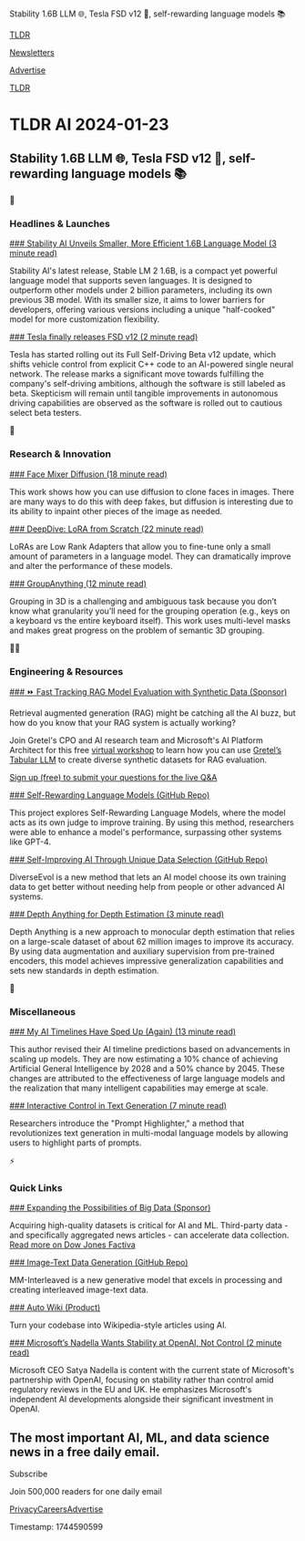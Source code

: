 Stability 1.6B LLM 🌐, Tesla FSD v12 🚗, self-rewarding language models 📚

[TLDR](/)

[Newsletters](/newsletters)

[Advertise](https://advertise.tldr.tech/)

[TLDR](/)

# TLDR AI 2024-01-23

## Stability 1.6B LLM 🌐, Tesla FSD v12 🚗, self-rewarding language models 📚

🚀

### Headlines & Launches

[### Stability AI Unveils Smaller, More Efficient 1.6B Language Model (3 minute read)](https://venturebeat.com/ai/stability-ai-unveils-smaller-more-efficient-1-6b-language-model-as-part-of-ongoing-innovation/?utm_source=tldrai)

Stability AI's latest release, Stable LM 2 1.6B, is a compact yet powerful language model that supports seven languages. It is designed to outperform other models under 2 billion parameters, including its own previous 3B model. With its smaller size, it aims to lower barriers for developers, offering various versions including a unique "half-cooked" model for more customization flexibility.

[### Tesla finally releases FSD v12 (2 minute read)](https://electrek.co/2024/01/22/tesla-releases-fsd-v12-last-hope-self-driving/?utm_source=tldrai)

Tesla has started rolling out its Full Self-Driving Beta v12 update, which shifts vehicle control from explicit C++ code to an AI-powered single neural network. The release marks a significant move towards fulfilling the company's self-driving ambitions, although the software is still labeled as beta. Skepticism will remain until tangible improvements in autonomous driving capabilities are observed as the software is rolled out to cautious select beta testers.

🧠

### Research & Innovation

[### Face Mixer Diffusion (18 minute read)](https://www.justinpinkney.com/blog/2024/face-mixer-diffusion/?utm_source=tldrai)

This work shows how you can use diffusion to clone faces in images. There are many ways to do this with deep fakes, but diffusion is interesting due to its ability to inpaint other pieces of the image as needed.

[### DeepDive: LoRA from Scratch (22 minute read)](https://lightning.ai/lightning-ai/studios/code-lora-from-scratch?utm_source=tldrai)

LoRAs are Low Rank Adapters that allow you to fine-tune only a small amount of parameters in a language model. They can dramatically improve and alter the performance of these models.

[### GroupAnything (12 minute read)](https://www.garfield.studio/?utm_source=tldrai)

Grouping in 3D is a challenging and ambiguous task because you don’t know what granularity you’ll need for the grouping operation (e.g., keys on a keyboard vs the entire keyboard itself). This work uses multi-level masks and makes great progress on the problem of semantic 3D grouping.

👨‍💻

### Engineering & Resources

[### ⏩ Fast Tracking RAG Model Evaluation with Synthetic Data (Sponsor)](https://info.gretel.ai/rag-model-workshop?utm_source=newsletter&amp;utm_medium=tldr&amp;utm_campaign=rag-webinar&amp;utm_content=webinar)

Retrieval augmented generation (RAG) might be catching all the AI buzz, but how do you know that your RAG system is actually working?

Join Gretel's CPO and AI research team and Microsoft's AI Platform Architect for this free [virtual workshop](https://info.gretel.ai/rag-model-workshop?utm_source=newsletter&utm_medium=tldr&utm_campaign=rag-webinar&utm_content=webinar) to learn how you can use [Gretel’s Tabular LLM](https://info.gretel.ai/rag-model-workshop?utm_source=newsletter&utm_medium=tldr&utm_campaign=rag-webinar&utm_content=webinar) to create diverse synthetic datasets for RAG evaluation.

[Sign up (free) to submit your questions for the live Q&A](https://info.gretel.ai/rag-model-workshop?utm_source=newsletter&utm_medium=tldr&utm_campaign=rag-webinar&utm_content=webinar)

[### Self-Rewarding Language Models (GitHub Repo)](https://github.com/lucidrains/self-rewarding-lm-pytorch?utm_source=tldrai)

This project explores Self-Rewarding Language Models, where the model acts as its own judge to improve training. By using this method, researchers were able to enhance a model's performance, surpassing other systems like GPT-4.

[### Self-Improving AI Through Unique Data Selection (GitHub Repo)](https://github.com/ofa-sys/diverseevol?utm_source=tldrai)

DiverseEvol is a new method that lets an AI model choose its own training data to get better without needing help from people or other advanced AI systems.

[### Depth Anything for Depth Estimation (3 minute read)](https://depth-anything.github.io/?utm_source=tldrai)

Depth Anything is a new approach to monocular depth estimation that relies on a large-scale dataset of about 62 million images to improve its accuracy. By using data augmentation and auxiliary supervision from pre-trained encoders, this model achieves impressive generalization capabilities and sets new standards in depth estimation.

🎁

### Miscellaneous

[### My AI Timelines Have Sped Up (Again) (13 minute read)](https://www.alexirpan.com/2024/01/10/ai-timelines-2024.html?utm_source=tldrai)

This author revised their AI timeline predictions based on advancements in scaling up models. They are now estimating a 10% chance of achieving Artificial General Intelligence by 2028 and a 50% chance by 2045. These changes are attributed to the effectiveness of large language models and the realization that many intelligent capabilities may emerge at scale.

[### Interactive Control in Text Generation (7 minute read)](https://julianjuaner.github.io/projects/PromptHighlighter/?utm_source=tldrai)

Researchers introduce the "Prompt Highlighter," a method that revolutionizes text generation in multi-modal language models by allowing users to highlight parts of prompts.

⚡️

### Quick Links

[### Expanding the Possibilities of Big Data (Sponsor)](https://www.dowjones.com/professional/resources/advanced-quant-analytics/ebook-possibilities-big-data-7?LS=email&amp;utm_medium=newsletter&amp;utm_source=TLDR&amp;utm_campaign=FACAnalytics&amp;CID=7015Y000003sM56QAE)

Acquiring high-quality datasets is critical for AI and ML. Third-party data - and specifically aggregated news articles - can accelerate data collection. [Read more on Dow Jones Factiva](https://www.dowjones.com/professional/resources/advanced-quant-analytics/ebook-possibilities-big-data-7?LS=email&utm_medium=newsletter&utm_source=TLDR&utm_campaign=FACAnalytics&CID=7015Y000003sM56QAE)

[### Image-Text Data Generation (GitHub Repo)](https://github.com/opengvlab/mm-interleaved?utm_source=tldrai)

MM-Interleaved is a new generative model that excels in processing and creating interleaved image-text data.

[### Auto Wiki (Product)](https://wiki.mutable.ai/?utm_source=tldrai)

Turn your codebase into Wikipedia-style articles using AI.

[### Microsoft’s Nadella Wants Stability at OpenAI, Not Control (2 minute read)](https://www.bloomberg.com/news/articles/2024-01-16/microsoft-s-nadella-wants-stability-at-openai-not-more-control?utm_source=tldrai)

Microsoft CEO Satya Nadella is content with the current state of Microsoft's partnership with OpenAI, focusing on stability rather than control amid regulatory reviews in the EU and UK. He emphasizes Microsoft's independent AI developments alongside their significant investment in OpenAI.

## The most important AI, ML, and data science news in a free daily email.

Subscribe

Join 500,000 readers for one daily email

[Privacy](/privacy)[Careers](https://jobs.ashbyhq.com/tldr.tech)[Advertise](/ai/advertise)

Timestamp: 1744590599